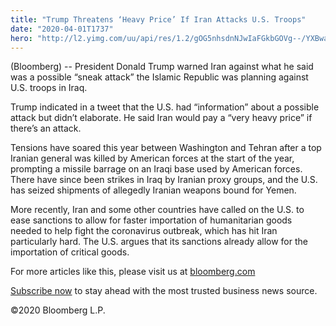 ```yaml
---
title: "Trump Threatens ‘Heavy Price’ If Iran Attacks U.S. Troops"
date: "2020-04-01T1737"
hero: "http://l2.yimg.com/uu/api/res/1.2/gOG5nhsdnNJwIaFGkbGOVg--/YXBwaWQ9eXRhY2h5b247aD04Njt3PTEzMDs-/https://media.zenfs.com/en/bloomberg_politics_602/a25df41c0c1556c78d52b533426b9b86"
---
```

(Bloomberg) -- President Donald Trump warned Iran against what he said
was a possible “sneak attack” the Islamic Republic was planning against
U.S. troops in Iraq.

Trump indicated in a tweet that the U.S. had “information” about a
possible attack but didn’t elaborate. He said Iran would pay a “very
heavy price” if there’s an attack.

Tensions have soared this year between Washington and Tehran after a top
Iranian general was killed by American forces at the start of the year,
prompting a missile barrage on an Iraqi base used by American forces.
There have since been strikes in Iraq by Iranian proxy groups, and the
U.S. has seized shipments of allegedly Iranian weapons bound for Yemen.

More recently, Iran and some other countries have called on the U.S. to
ease sanctions to allow for faster importation of humanitarian goods
needed to help fight the coronavirus outbreak, which has hit Iran
particularly hard. The U.S. argues that its sanctions already allow for
the importation of critical goods.

For more articles like this, please visit us at [bloomberg.com][1]

[Subscribe now][2] to stay ahead with the most trusted business news
source.

©2020 Bloomberg L.P.

   [1]: https://www.bloomberg.com
   [2]: https://www.bloomberg.com/subscriptions/67obqkd5zdp5lj8/?utm_source=yahoo_usn